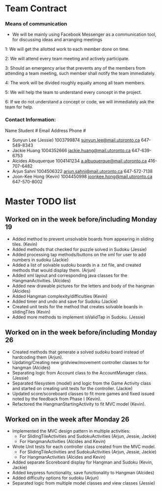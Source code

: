 # Team Contract

### Means of communication

* We will be mainly using Facebook Messenger as a communication tool, for discussing ideas and arranging meetings

1: We will get the allotted work to each member done on time.

2: We will attend every team meeting and actively participate.

3: Should an emergency arise that prevents any of the members from attending a team meeting, such member shall notify the team immediately.

4: The work will be divided roughly equally among all team members.

5: We will help the team to understand every concept in the project.

6: If we do not understand a concept or code, we will immediately ask the team for help.

### Contact Information:
  Name                  Student #   Email Address                       Phone #       
* Sunyun Lee (Jessie)   1003799874	sunyun.lee@mail.utoronto.ca	        647-549-8343
* Jackie Huang          1004352666  jackie.huang@mail.utoronto.ca       647-639-6753
* Alcides Albuquerque   1004141234  a.albuquerque@mail.utoronto.ca      416-707-6482
* Arjun Sahni           1004506322  arjun.sahni@mail.utoronto.ca        647-572-7138
* Joon-Kee Hong (Kevin) 1004450998  joonkee.hong@mail.utoronto.ca       647-570-8002

# Master TODO list
## Worked on in the week before/including Monday 19
* Added method to prevent unsolvable boards from appearing in sliding tiles. (Kevin)
* Added methods that checked for puzzle solved in Sudoku (Jessie)
* Added processing tap methods/buttons on the xml for user to add numbers in sudoku (Jackie)
* Added a list of solvable sudoku boards in a .txt file, and created methods that would display them. (Arjun)
* Added xml layout and corresponding java classes for the HangmanActivities. (Alcides)
* Added new drawable pictures for the letters and body of the hangman (Alcides)
* Added Hangman complexity/difficulties (Kevin)
* Added timer and undo and save for Sudoku (Jackie)
* Created unit tests for the method that creates solvable boards in slidingTiles (Kevin)
* Added more methods to implement isValidTap in Sudoku. (Jessie)

## Worked on in the week before/including Monday 26
* Created methods that generate a solved sudoku board instead of hardcoding them (Arjun).
* Updating/Creating new gridview/movement controller classes to for hangman (Alcides)
* Separating logic from Account class to the AccountManager class. (Jessie)
* Separated filesystem (model) and logic from the Game Activity class and started on creating unit tests for the controller. (Jackie)
* Updated score/scoreboard classes to fit more games and fixed issued noted by the feedback from Phase I (Kevin).
* Refactored the HangmanStartingActivity to fit MVC model (Kevin).

## Worked on in the week after Monday 26
* Implemented the MVC design pattern in multiple activities:
    * For SlidingTileActivities and SudokuActivities (Arjun, Jessie, Jackie)
    * For HangmanActivities (Alcides and Kevin)
* Wrote Unit tests for each controller class created from the MVC model.
    * For SlidingTileActivities and SudokuActivities (Arjun, Jessie, Jackie)
    * For HangmanActivities (Alcides and Kevin)
* Added separate Scoreboard display for Hangman and Sudoku (Kevin, Jackie)
* Added keypress functionality, save functionality to Hangman (Alcides)
* Added difficulty options for sudoku (Arjun)
* Separated logic from multiple model classes and view classes (Jessie)